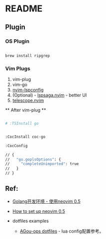 # README

## Plugin

### OS Plugin

```bash

brew install ripgrep

```

### Vim Plugs


1. vim-plug
1. vim-go
1. [nvim-lspconfig](https://github.com/neovim/nvim-lspconfig)
1. (Optional) - [lspsaga.nvim](https://github.com/glepnir/lspsaga.nvim) - better UI
1. [telescope.nvim](https://github.com/nvim-telescope/telescope.nvim)


** After vim-plug **


```bash

# :TSInstall go


:CocInstall coc-go

:CocConfig

// {
//   "go.goplsOptions": {
//     "completeUnimported": true
//   }
// }
```


## Ref:

- [Golang开发环境 - 使用neovim 0.5](https://amikai.github.io/2021/08/16/go_neovim_env_0.5/)

- [How to set up neovim 0.5](https://blog.inkdrop.app/how-to-set-up-neovim-0-5-modern-plugins-lsp-treesitter-etc-542c3d9c9887)


- dotfiles examples

  - [AGou-ops dotfiles](https://github.com/AGou-ops/dotfiles) - lua config配置参考。
